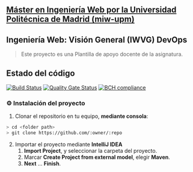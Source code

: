 ## [Máster en Ingeniería Web por la Universidad Politécnica de Madrid (miw-upm)](http://miw.etsisi.upm.es)
## Ingeniería Web: Visión General (IWVG) DevOps
> Este proyecto es una Plantilla de apoyo docente de la asignatura.
>
## Estado del código
[![Build Status](https://travis-ci.com/tronxi/iwvg-devops-sergio-garcia.svg?branch=develop)](https://travis-ci.com/tronxi/iwvg-devops-sergio-garcia)
[![Quality Gate Status](https://sonarcloud.io/api/project_badges/measure?project=es.upm.miw%3Aiwvg-devops-sergio-garcia&metric=alert_status)](https://sonarcloud.io/dashboard?id=es.upm.miw%3Aiwvg-devops-sergio-garcia)
[![BCH compliance](https://bettercodehub.com/edge/badge/tronxi/iwvg-devops-sergio-garcia?branch=develop)](https://bettercodehub.com/)
### :gear: Instalación del proyecto
1. Clonar el repositorio en tu equipo, **mediante consola**:
```sh
> cd <folder path>
> git clone https://github.com/:owner/:repo
```
2. Importar el proyecto mediante **IntelliJ IDEA**
   1. **Import Project**, y seleccionar la carpeta del proyecto.
   1. Marcar **Create Project from external model**, elegir **Maven**.
   1. **Next** … **Finish**.
